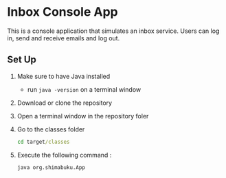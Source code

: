 # Inbox Console App

This is a console application that simulates an inbox service. Users can log in, send and receive emails and log out.

## Set Up

1. Make sure to have Java installed

   - run `java -version` on a terminal window

2. Download or clone the repository

3. Open a terminal window in the repository foler

4. Go to the classes folder

   ```cmd
   cd target/classes
   ```

5. Execute the following command :
   ```cmd
   java org.shimabuku.App
   ```
